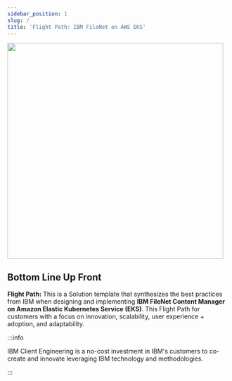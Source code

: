 ```yaml
---
sidebar_position: 1
slug: /
title: 'Flight Path: IBM FileNet on AWS EKS'
---
```


<img src="https://user-images.githubusercontent.com/95059/166857681-99c92cdc-fa62-4141-b903-969bd6ec1a41.png" width="491" />

## Bottom Line Up Front

**Flight Path:** This is a Solution template that synthesizes the best practices from IBM when designing and implementing **IBM FileNet Content Manager on Amazon Elastic Kubernetes Service (EKS)**. This Flight Path for customers with a focus on innovation, scalability, user experience + adoption, and adaptability.

:::info

IBM Client Engineering is a no-cost investment in IBM's customers to co-create and innovate leveraging IBM technology and methodologies.

:::
